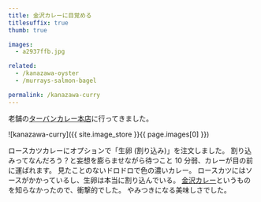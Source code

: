 ```yaml
---
title: 金沢カレーに目覚める
titlesuffix: true
thumb: true

images:
  - a2937ffb.jpg

related:
  - /kanazawa-oyster
  - /murrays-salmon-bagel

permalink: /kanazawa-curry
---
```


老舗の[ターバンカレー本店](http://www.turbancurry.com/)に行ってきました。

![kanazawa-curry]({{ site.image_store }}{{ page.images[0] }})

ロースカツカレーにオプションで「生卵 (割り込み)」を注文しました。
割り込みってなんだろう？と妄想を膨らませながら待つこと 10 分弱、カレーが目の前に運ばれます。
見たことのないドロドロで色の濃いカレー。
ロースカツにはソースがかかっているし、生卵は本当に割り込んでいる。
[金沢カレー](https://ja.wikipedia.org/wiki/%E9%87%91%E6%B2%A2%E3%82%AB%E3%83%AC%E3%83%BC)というものを知らなかったので、衝撃的でした。
やみつきになる美味しさでした。
